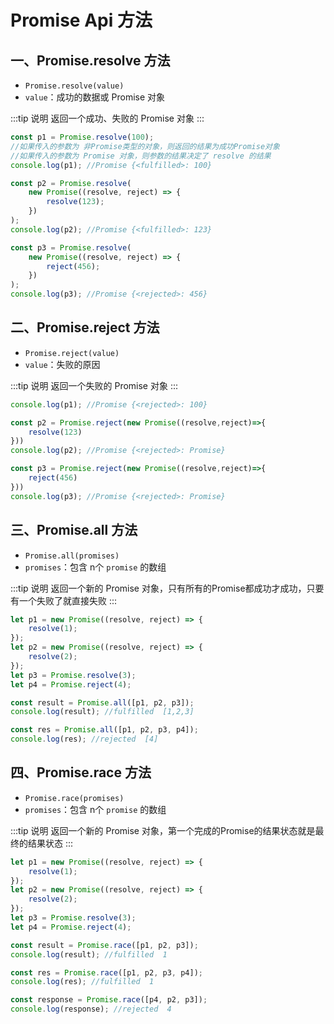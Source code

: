 # Promise Api 方法

## 一、Promise.resolve 方法

-   `Promise.resolve(value)`
-   `value`：成功的数据或 Promise 对象

:::tip 说明
返回一个成功、失败的 Promise 对象
:::

```js
const p1 = Promise.resolve(100);
//如果传入的参数为 非Promise类型的对象，则返回的结果为成功Promise对象
//如果传入的参数为 Promise 对象，则参数的结果决定了 resolve 的结果
console.log(p1); //Promise {<fulfilled>: 100}

const p2 = Promise.resolve(
	new Promise((resolve, reject) => {
		resolve(123);
	})
);
console.log(p2); //Promise {<fulfilled>: 123}

const p3 = Promise.resolve(
	new Promise((resolve, reject) => {
		reject(456);
	})
);
console.log(p3); //Promise {<rejected>: 456}
```

## 二、Promise.reject 方法

-   `Promise.reject(value)`
-   `value`：失败的原因

:::tip 说明
返回一个失败的 Promise 对象
:::



```js
console.log(p1); //Promise {<rejected>: 100}

const p2 = Promise.reject(new Promise((resolve,reject)=>{
    resolve(123)
}))
console.log(p2); //Promise {<rejected>: Promise}

const p3 = Promise.reject(new Promise((resolve,reject)=>{
    reject(456)
}))
console.log(p3); //Promise {<rejected>: Promise}
```

## 三、Promise.all 方法

-   `Promise.all(promises)`
-   `promises`：包含 n个 `promise` 的数组

:::tip 说明
返回一个新的 Promise 对象，只有所有的Promise都成功才成功，只要有一个失败了就直接失败
:::

```js
let p1 = new Promise((resolve, reject) => {
	resolve(1);
});
let p2 = new Promise((resolve, reject) => {
	resolve(2);
});
let p3 = Promise.resolve(3);
let p4 = Promise.reject(4);

const result = Promise.all([p1, p2, p3]);
console.log(result); //fulfilled  [1,2,3]

const res = Promise.all([p1, p2, p3, p4]);
console.log(res); //rejected  [4]
```

## 四、Promise.race 方法

-   `Promise.race(promises)`
-   `promises`：包含 n个 `promise` 的数组

:::tip 说明
返回一个新的 Promise 对象，第一个完成的Promise的结果状态就是最终的结果状态
:::


```js
let p1 = new Promise((resolve, reject) => {
	resolve(1);
});
let p2 = new Promise((resolve, reject) => {
	resolve(2);
});
let p3 = Promise.resolve(3);
let p4 = Promise.reject(4);

const result = Promise.race([p1, p2, p3]);
console.log(result); //fulfilled  1

const res = Promise.race([p1, p2, p3, p4]);
console.log(res); //fulfilled  1

const response = Promise.race([p4, p2, p3]);
console.log(response); //rejected  4
```